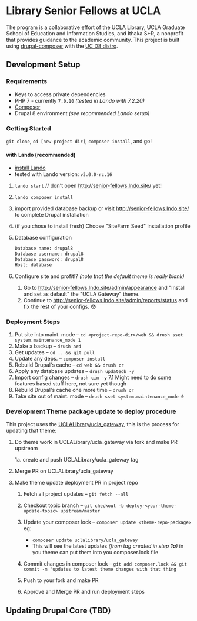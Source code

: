 # Library Senior Fellows at UCLA

The program is a collaborative effort of the UCLA Library, UCLA Graduate School of Education and Information Studies, and Ithaka S+R, a nonprofit that provides guidance to the academic community. This project is built using [drupal-composer](https://github.com/drupal-composer/drupal-project) with the [UC D8 distro](https://github.com/ucdavis/sitefarm_seed).

## Development Setup

### Requirements

- Keys to access private dependencies
- PHP 7 - currently `7.0.10` _(tested in Lando with 7.2.20)_
- [Composer](https://getcomposer.org/doc/00-intro.md)
- Drupal 8 environment _(see recommended Lando setup)_

### Getting Started

`git clone`, `cd [new-project-dir]`, `composer install`, and go!

#### with Lando (recommended)

- [install Lando](https://docs.devwithlando.io/installation/system-requirements.html)
- tested with Lando version: `v3.0.0-rc.16`

1. `lando start` // don't open http://senior-fellows.lndo.site/ yet!
1. `lando composer install`
1. import provided database backup or visit http://senior-fellows.lndo.site/ to complete Drupal installation
1. (if you chose to install fresh) Choose "SiteFarm Seed" installation profile
1. Database configuration

    ```txt
    Database name: drupal8
    Database username: drupal8
    Database password: drupal8
    Host: database
    ```

1. Configure site and profit!? _(note that the default theme is really blank)_
    1. Go to http://senior-fellows.lndo.site/admin/appearance and "Install and set as default" the "UCLA Gateway" theme.
    1. Continue to http://senior-fellows.lndo.site/admin/reports/status and fix the rest of your configs. 😳

### Deployment Steps

1. Put site into maint. mode – `cd <project-repo-dir>/web && drush sset system.maintenance_mode 1`
1. Make a backup – `drush ard`
1. Get updates – `cd .. && git pull`
1. Update any deps. – `composer install`
1. Rebuild Drupal's cache – `cd web && drush cr`
1. Apply any database updates – `drush updatedb -y`
1. Import config changes – `drush cim -y` 7.1 Might need to do some features based stuff here, not sure yet though
1. Rebuild Drupal's cache one more time – `drush cr`
1. Take site out of maint. mode – `drush sset system.maintenance_mode 0`

### Development Theme package update to deploy procedure

This project uses the [UCLALibrary/ucla_gateway](https://github.com/uclalibrary/ucla_gateway), this is the process for updating that theme:

1. Do theme work in UCLALibrary/ucla_gateway via fork and make PR upstream

    1a. create and push UCLALibrary/ucla_gateway tag

1. Merge PR on UCLALibrary/ucla_gateway
1. Make theme update deployment PR in project repo

    1. Fetch all project updates – `git fetch --all`
    1. Checkout topic branch – `git checkout -b deploy-<your-theme-update-topic> upstream/master`
    1. Update your composer lock – `composer update <theme-repo-package>` eg:

        - `composer update uclalibrary/ucla_gateway`
        - This will see the latest updates _(from tag created in step **1a**)_ in you theme can put them into you composer.lock file

    1. Commit changes in composer lock – `git add composer.lock && git commit -m "updates to latest theme changes with that thing`
    1. Push to your fork and make PR
    1. Approve and Merge PR and run deployment steps

## Updating Drupal Core (TBD)
